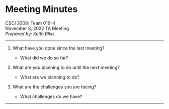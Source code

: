 
# Meeting Minutes

CSCI 3308: Team 016-4  
November 8, 2022 TA Meeting  
*Prepared by: Keith Bliss*  

---

1. What have you done since the last meeting?
    - What did we do so far?  

2. What are you planning to do until the next meeting?
    - What are we planning to do?  

3. What are the challenges you are facing?
    - What challenges do we have?  


---
